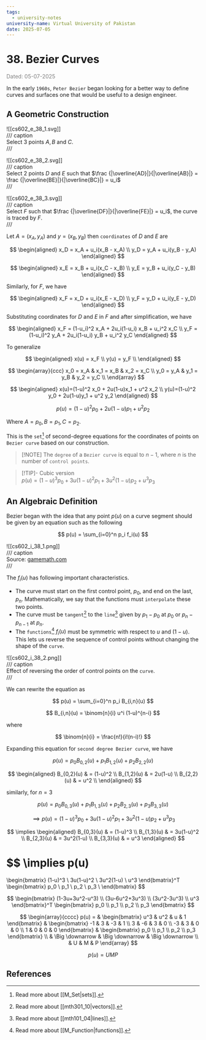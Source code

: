 ```yaml
---
tags:
  - university-notes
university-name: Virtual University of Pakistan
date: 2025-07-05
---
```


# 38. Bezier Curves

<span style="color: gray;">Dated: 05-07-2025</span>

In the early `1960s`, `Peter Bezier` began looking for a better way to define curves and surfaces one that would be useful to a design engineer.

## A Geometric Construction

![[cs602_e_38_1.svg]]  
/// caption  
Select 3 points $A, B$ and $C$.  
///

![[cs602_e_38_2.svg]]  
/// caption  
Select 2 points $D$ and $E$ such that $\frac {|\overline{AD}|}{|\overline{AB}|} = \frac {|\overline{BE}|}{|\overline{BC}|} = u_i$  
///

![[cs602_e_38_3.svg]]  
/// caption  
Select $F$ such that $\frac {|\overline{DF}|}{|\overline{FE}|} = u_i$, the curve is traced by $F$.  
///

Let $A = (x_A, y_A)$ and $y = (x_B, y_B)$ then `coordinates` of $D$ and $E$ are

$$
\begin{aligned}
	x_D = x_A + u_i(x_B - x_A) \\
	y_D = y_A + u_i(y_B - y_A)
\end{aligned}
$$

$$
\begin{aligned}
	x_E = x_B + u_i(x_C - x_B) \\
	y_E = y_B + u_i(y_C - y_B)
\end{aligned}
$$

Similarly, for $F$, we have

$$
\begin{aligned}
	x_F = x_D + u_i(x_E - x_D) \\
	y_F = y_D + u_i(y_E - y_D)
\end{aligned}
$$

Substituting coordinates for $D$ and $E$ in $F$ and after simplification, we have

$$
\begin{aligned}
	x_F = (1-u_i)^2 x_A + 2u_i(1-u_i) x_B + u_i^2 x_C \\
	y_F = (1-u_i)^2 y_A + 2u_i(1-u_i) y_B + u_i^2 y_C
\end{aligned}
$$

To generalize

$$
\begin{aligned}
	x(u) = x_F \\
	y(u) = y_F \\
\end{aligned}
$$

$$
\begin{array}{ccc}
	x_0 = x_A & x_1 = x_B & x_2 = x_C \\
	y_0 = y_A & y_1 = y_B & y_2 = y_C \\
\end{array}
$$

$$
\begin{aligned}
	x(u)=(1-u)^2 x_0 + 2u(1-u)x_1 + u^2 x_2 \\
	y(u)=(1-u)^2 y_0 + 2u(1-u)y_1 + u^2 y_2
\end{aligned}
$$

$$
p(u) = (1-u)^2 p_0 + 2u(1-u)p_1 + u^2 p_2
$$

Where $A = p_0, B = p_1, C = p_2$.

This is the `set`[^1] of second-degree equations for the coordinates of points on `Bezier curve` based on our construction.

> [!NOTE] The `degree` of a `Bezier curve` is equal to $n - 1$, where $n$ is the number of `control points`.

> [!TIP]- Cubic version  
> $p(u) = (1-u)^3 p_0 + 3u(1-u)^2 p_1 + 3u^2(1-u)p_2 + u^3 p_3$

## An Algebraic Definition

Bezier began with the idea that any point $p(u)$ on a curve segment should be given by an equation such as the following

$$
p(u) = \sum_{i=0}^n p_i f_i(u)
$$

![[cs602_i_38_1.png]]  
/// caption  
Source: [gamemath.com](https://gamemath.com/book/curves.html)  
///

The $f_i(u)$ has following important characteristics.

- The curve must start on the first control point, $p_0$, and end on the last, $p_n$. Mathematically, we say that the functions must `interpolate` these two points.
- The curve must be `tangent`[^2] to the `line`[^3] given by $p_1 - p_0$ at $p_0$ or $p_n - p_{n - 1}$ at $p_n$.
- The `functions`[^4] $f_i(u)$ must be symmetric with respect to $u$ and $(1 - u)$. This lets us reverse the sequence of control points without changing the shape of the `curve`.

![[cs602_i_38_2.png]]  
/// caption  
Effect of reversing the order of control points on the `curve`.  
///

We can rewrite the equation as

$$
p(u) = \sum_{i=0}^n p_i B_{i,n}(u)
$$

$$
B_{i,n}(u) = \binom{n}{i} u^i (1-u)^{n-i}
$$

where

$$
\binom{n}{i} = \frac{n!}{i!(n-i)!}
$$

Expanding this equation for `second degree Bezier curve`, we have

$$
p(u) = p_0 B_{0,2}(u) + p_1 B_{1,2}(u) + p_2 B_{2,2}(u)
$$

$$
\begin{aligned}
	B_{0,2}(u) & = (1-u)^2 \\
	B_{1,2}(u) & = 2u(1-u) \\
	B_{2,2}(u) & = u^2 \\
\end{aligned}
$$

similarly, for $n = 3$

$$
p(u) = p_0 B_{0,3}(u) + p_1 B_{1,3}(u) + p_2 B_{2,3}(u) + p_3 B_{3,3}(u)
$$

$$
\implies
p(u) = (1-u)^3 p_0 + 3u(1-u)^2 p_1 + 3u^2(1-u)p_2 + u^3 p_3
$$

$$
\implies
\begin{aligned}
	B_{0,3}(u) & = (1-u)^3 \\
	B_{1,3}(u) & = 3u(1-u)^2 \\
	B_{2,3}(u) & = 3u^2(1-u) \\
	B_{3,3}(u) & = u^3
\end{aligned}
$$

$$
\implies
p(u)
=
\begin{bmatrix}
	(1-u)^3 \\
	3u(1-u)^2 \\
	3u^2(1-u) \\
	u^3
\end{bmatrix}^T
\begin{bmatrix}
	p_0 \\
	p_1 \\
	p_2 \\
	p_3 \\
\end{bmatrix}
$$

$$
\begin{bmatrix}
	(1-3u+3u^2-u^3) \\
	(3u-6u^2+3u^3) \\
	(3u^2-3u^3) \\
	u^3
\end{bmatrix}^T
\begin{bmatrix}
	p_0 \\
	p_1 \\
	p_2 \\
	p_3
\end{bmatrix}
$$

$$
\begin{array}{cccc}
p(u) =
&
\begin{bmatrix}
	u^3 & u^2 & u & 1
\end{bmatrix}
&
\begin{bmatrix}
	-1 & 3 & -3 & 1 \\
	3 & -6 & 3 & 0 \\
	-3 & 3 & 0 & 0 \\
	1 & 0 & 0 & 0
\end{bmatrix}
&
\begin{bmatrix}
	p_0 \\ p_1 \\ p_2 \\ p_3
\end{bmatrix} \\
&
\Big \downarrow & \Big \downarrow & \Big \downarrow \\
& 
U & M & P
\end{array}
$$

$$p(u) = UMP$$

## References

[^1]: Read more about [[M_Set|sets]].
[^2]: Read more about [[mth301_10|vectors]].
[^3]: Read more about [[mth101_04|lines]].
[^4]: Read more about [[M_Function|functions]].